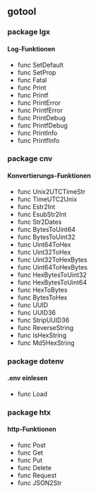 ## gotool

### package lgx
#### Log-Funktionen

- func SetDefault
- func SetProp
- func Fatal
- func Print
- func Printf
- func PrintError
- func PrintfError
- func PrintDebug
- func PrintfDebug
- func PrintInfo
- func PrintfInfo



### package cnv
#### Konvertierungs-Funktionen

- func Unix2UTCTimeStr
- func TimeUTC2Unix 
- func Estr2Int 
- func EsubStr2Int 
- func Str2Dates 
- func BytesToUint64 
- func BytesToUint32 
- func Uint64ToHex 
- func Uint32ToHex 
- func Uint32ToHexBytes 
- func Uint64ToHexBytes 
- func HexBytesToUint32 
- func HexBytesToUint64 
- func HexToBytes 
- func BytesToHex 
- func UUID 
- func UUID36 
- func StripUUID36 
- func ReverseString 
- func IsHexString
- func Md5HexString

### package dotenv
#### .env einlesen

- func Load

### package htx
#### http-Funktionen

- func Post
- func Get
- func Put
- func Delete
- func Request
- func JSON2Str
